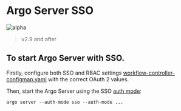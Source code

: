 # Argo Server SSO

![alpha](assets/alpha.svg)

> v2.9 and after

## To start Argo Server with SSO.

Firstly, configure both SSO and RBAC settings [workflow-controller-configmap.yaml](workflow-controller-configmap.yaml) with the correct OAuth 2 values.

Then, start the Argo Server using the SSO [auth mode](argo-server-auth-mode.md):

```
argo server --auth-mode sso --auth-mode ...
```
